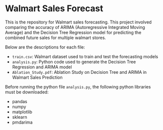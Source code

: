 # Walmart Sales Forecast

This is the repository for Walmart sales forecasting. This project involved comparing the accuracy of ARIMA (Autoregressive Integrated Moving Average) and the Decision Tree Regression model for predicting the combined future sales for multiple walmart stores.

Below are the descriptions for each file:

* `train.csv`: Walmart dataset used to train and test the forecasting models
* `analysis.py`: Python code used to generate the Decision Tree Regression and ARIMA model
* `Ablation_Study.pdf`: Ablation Study on Decision Tree and ARIMA in Walmart Sales Prediction

Before running the python file `analysis.py`, the following python libraries must be downloaded:

- pandas
- numpy
- matplotlib
- sklearn
- pmdarima
